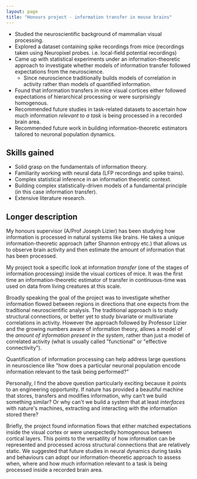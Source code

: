 ```yaml
---
layout: page
title: "Honours project - information transfer in mouse brains"
---
```


- Studied the neuroscientific background of mammalian visual processing.
- Explored a dataset containing spike recordings from mice (recordings taken 
using Neuropixel probes. i.e. local-field potential recordings)
- Came up with statistical experiments under an information-theoretic approach 
to investigate whether models of information transfer followed expectations from
the neuroscience.
    - Since neuroscience traditionally builds models of correlation in activity
    rather than models of quantified information.
- Found that information transfers in mice visual cortices either followed 
expectations of hierarchical processing or were surprisingly homogenous.
- Recommended future studies in task-related datasets to ascertain how much
information *relevant to a task* is being processed in a recorded brain area.
- Recommended future work in building information-theoretic estimators tailored
to neuronal population dynamics.

## Skills gained 

- Solid grasp on the fundamentals of information theory.
- Familiarity working with neural data (LFP recordings and spike trains).
- Complex statistical inference in an information theoretic context.
- Building complex statistically-driven models of a fundamental principle
(in this case information transfer).
- Extensive literature research. 

## Longer description

My honours supervisor (A/Prof Joseph Lizier) has been studying how information is processed in natural systems like brains. He takes a unique information-theoretic approach (after Shannon entropy etc.) that allows us to observe brain activity and then estimate the amount of information that has been processed.

My project took a specific look at information *transfer* (one of the stages of information processing) inside the visual cortices of mice. It was the first time an information-theoretic estimator of transfer in continuous-time was used on data from living creatures at this scale.

Broadly speaking the goal of the project was to investigate whether information flowed between regions in directions that one expects from the traditional neuroscientific analysis. The traditional approach is to study structural connections, or better yet to study bivariate or multivariate correlations in activity. However the approach followed by Professor Lizier and the growing numbers aware of information theory, allows a model of the *amount of information present in the system*, rather than just a model of correlated activity (what is usually called "functional" or "effective connectivity").

Quantification of information processing can help address large questions in neuroscience like "how does a particular neuronal population encode information relevant to the task being performed?"

Personally, I find the above question particularly exciting because it points to an engineering opportunity. If nature has provided a beautiful machine that stores, transfers and modifies information, why can't we build something similar? Or why can't we build a system that at least *interfaces* with nature's machines, extracting and interacting with the information stored there?

Briefly, the project found information flows that either matched expectations inside the visual cortex or were unexpectedly homogenous between cortical layers. This points to the versatility of how information can be represented and processed across structural connections that are relatively static. We suggested that future studies in neural dynamics during tasks and behaviours can adopt our information-theoretic approach to assess when, where and how much information relevant to a task is being processed inside a recorded brain area.

